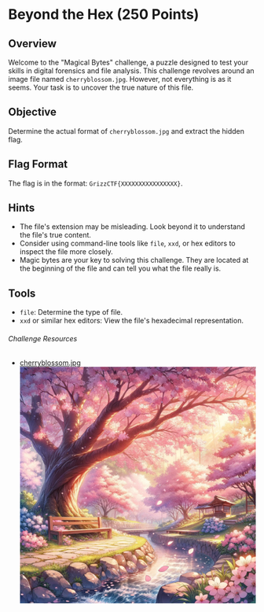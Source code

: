 # Beyond the Hex (250 Points)

## Overview

Welcome to the "Magical Bytes" challenge, a puzzle designed to test your skills in digital forensics and file analysis. This challenge revolves around an image file named `cherryblossom.jpg`. However, not everything is as it seems. Your task is to uncover the true nature of this file.

## Objective

Determine the actual format of `cherryblossom.jpg` and extract the hidden flag.

## Flag Format

The flag is in the format: `GrizzCTF{XXXXXXXXXXXXXXXX}`. 
## Hints

- The file's extension may be misleading. Look beyond it to understand the file's true content.
- Consider using command-line tools like `file`, `xxd`, or hex editors to inspect the file more closely.
- Magic bytes are your key to solving this challenge. They are located at the beginning of the file and can tell you what the file really is.

## Tools

- `file`: Determine the type of file.
- `xxd` or similar hex editors: View the file's hexadecimal representation.

###### Challenge Resources
- [cherryblossom.jpg](./src/cherryblossom.jpg)
![cherryblossom.jpg](./src/cherryblossom.jpg)


 
